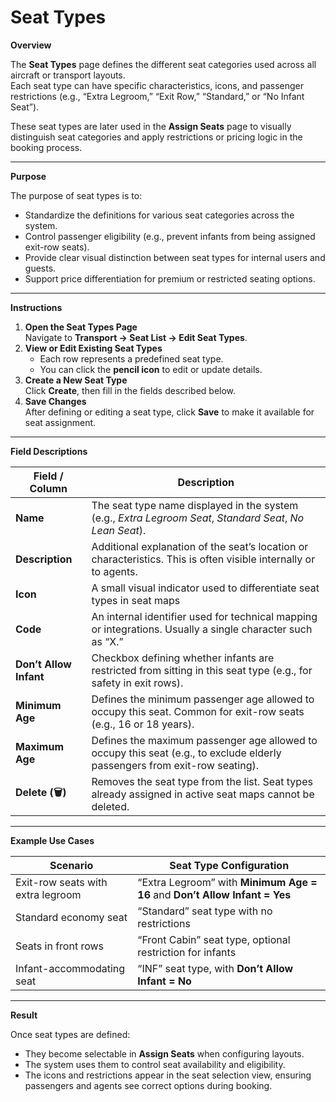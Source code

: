 # Seat Types

**Overview**

The **Seat Types** page defines the different seat categories used across all aircraft or transport layouts.\
Each seat type can have specific characteristics, icons, and passenger restrictions (e.g., “Extra Legroom,” “Exit Row,” “Standard,” or “No Infant Seat”).

These seat types are later used in the **Assign Seats** page to visually distinguish seat categories and apply restrictions or pricing logic in the booking process.

***

**Purpose**

The purpose of seat types is to:

* Standardize the definitions for various seat categories across the system.
* Control passenger eligibility (e.g., prevent infants from being assigned exit-row seats).
* Provide clear visual distinction between seat types for internal users and guests.
* Support price differentiation for premium or restricted seating options.

***

**Instructions**

1. **Open the Seat Types Page**\
   Navigate to **Transport → Seat List → Edit Seat Types**.
2. **View or Edit Existing Seat Types**
   * Each row represents a predefined seat type.
   * You can click the **pencil icon** to edit or update details.
3. **Create a New Seat Type**\
   Click **Create**, then fill in the fields described below.
4. **Save Changes**\
   After defining or editing a seat type, click **Save** to make it available for seat assignment.

***

**Field Descriptions**

| **Field / Column**     | **Description**                                                                                                            |
| ---------------------- | -------------------------------------------------------------------------------------------------------------------------- |
| **Name**               | The seat type name displayed in the system (e.g., _Extra Legroom Seat_, _Standard Seat_, _No Lean Seat_).                  |
| **Description**        | Additional explanation of the seat’s location or characteristics. This is often visible internally or to agents.           |
| **Icon**               | A small visual indicator used to differentiate seat types in seat maps                                                     |
| **Code**               | An internal identifier used for technical mapping or integrations. Usually a single character such as “X.”                 |
| **Don’t Allow Infant** | Checkbox defining whether infants are restricted from sitting in this seat type (e.g., for safety in exit rows).           |
| **Minimum Age**        | Defines the minimum passenger age allowed to occupy this seat. Common for exit-row seats (e.g., 16 or 18 years).           |
| **Maximum Age**        | Defines the maximum passenger age allowed to occupy this seat (e.g., to exclude elderly passengers from exit-row seating). |
| **Delete (🗑)**        | Removes the seat type from the list. Seat types already assigned in active seat maps cannot be deleted.                    |

***

**Example Use Cases**

| **Scenario**                      | **Seat Type Configuration**                                                |
| --------------------------------- | -------------------------------------------------------------------------- |
| Exit-row seats with extra legroom | “Extra Legroom” with **Minimum Age = 16** and **Don’t Allow Infant = Yes** |
| Standard economy seat             | “Standard” seat type with no restrictions                                  |
| Seats in front rows               | “Front Cabin” seat type, optional restriction for infants                  |
| Infant-accommodating seat         | “INF” seat type, with **Don’t Allow Infant = No**                          |

***

**Result**

Once seat types are defined:

* They become selectable in **Assign Seats** when configuring layouts.
* The system uses them to control seat availability and eligibility.
* The icons and restrictions appear in the seat selection view, ensuring passengers and agents see correct options during booking.

